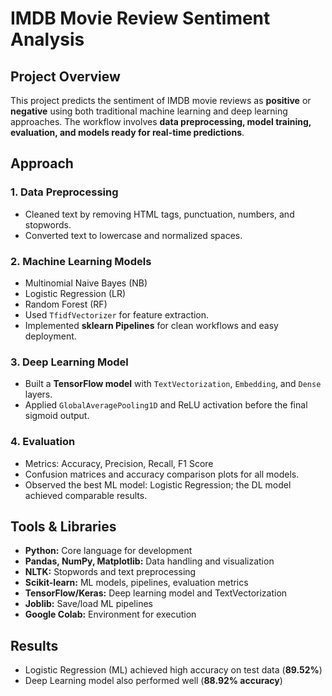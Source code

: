 # IMDB Movie Review Sentiment Analysis

## Project Overview
This project predicts the sentiment of IMDB movie reviews as **positive** or **negative** using both traditional machine learning and deep learning approaches. The workflow involves **data preprocessing, model training, evaluation, and models ready for real-time predictions**.

## Approach

### 1. Data Preprocessing
- Cleaned text by removing HTML tags, punctuation, numbers, and stopwords.
- Converted text to lowercase and normalized spaces.

### 2. Machine Learning Models
- Multinomial Naive Bayes (NB)
- Logistic Regression (LR)
- Random Forest (RF)
- Used `TfidfVectorizer` for feature extraction.
- Implemented **sklearn Pipelines** for clean workflows and easy deployment.

### 3. Deep Learning Model
- Built a **TensorFlow model** with `TextVectorization`, `Embedding`, and `Dense` layers.
- Applied `GlobalAveragePooling1D` and ReLU activation before the final sigmoid output.

### 4. Evaluation
- Metrics: Accuracy, Precision, Recall, F1 Score
- Confusion matrices and accuracy comparison plots for all models.
- Observed the best ML model: Logistic Regression; the DL model achieved comparable results.

## Tools & Libraries
- **Python:** Core language for development
- **Pandas, NumPy, Matplotlib:** Data handling and visualization
- **NLTK:** Stopwords and text preprocessing
- **Scikit-learn:** ML models, pipelines, evaluation metrics
- **TensorFlow/Keras:** Deep learning model and TextVectorization
- **Joblib:** Save/load ML pipelines
- **Google Colab:** Environment for execution

## Results
- Logistic Regression (ML) achieved high accuracy on test data (**89.52%**)
- Deep Learning model also performed well (**88.92% accuracy**)
